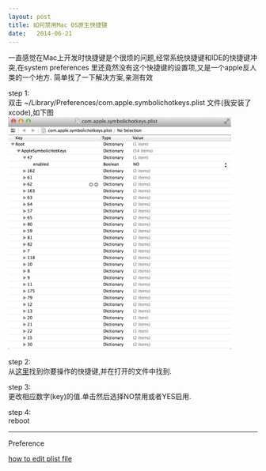 ```yaml
---
layout: post
title: 如何禁用Mac OS原生快捷键
date:   2014-06-21
---
```


一直感觉在Mac上开发时快捷键是个很烦的问题,经常系统快捷键和IDE的快捷键冲突,在system preferences
里还竟然没有这个快捷键的设置项,又是一个apple反人类的一个地方. 简单找了一下解决方案,亲测有效

step 1:  
双击 ~/Library/Preferences/com.apple.symbolichotkeys.plist 文件(我安装了xcode),如下图  
<img src="/images/posts/mac_hotkey_setting.png" width="450px"/>

step 2:  
从[这里](http://hintsforums.macworld.com/archive/index.php/t-114785.html)找到你要操作的快捷键,并在打开的文件中找到.

step 3:  
更改相应数字(key)的值.单击然后选择NO禁用或者YES启用.

step 4:  
reboot

---

Preference

[how to edit plist file](http://www.cnet.com/news/preferences-files-the-complete-story-part-vii-plist-file-tricks/)
